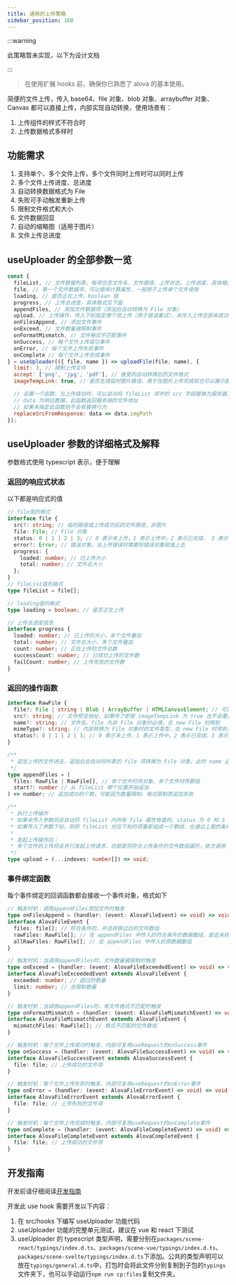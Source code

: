 ```yaml
---
title: 通用的上传策略
sidebar_position: 160
---
```


:::warning

此策略暂未实现，以下为设计文档

:::

> 在使用扩展 hooks 前，确保你已熟悉了 alova 的基本使用。

简便的文件上传，传入 base64、file 对象、blob 对象、arraybuffer 对象、Canvas 都可以直接上传，内部实现自动转换，使用场景有：

1. 上传组件的样式不符合时
2. 上传数据格式多样时

## 功能需求

1. 支持单个、多个文件上传，多个文件同时上传时可以同时上传
2. 多个文件上传进度、总进度
3. 自动转换数据格式为 File
4. 失败可手动触发重新上传
5. 限制文件格式和大小
6. 文件数据回显
7. 自动的缩略图（适用于图片）
8. 文件上传总进度

## useUploader 的全部参数一览

```javascript
const {
  fileList, // 文件数据列表，每项包含文件名、文件路径、上传状态、上传进度，具体格式见下面
  file, // 第一个文件数据项，可以使用计算属性，一般用于上传单个文件使用
  loading, // 是否正在上传，boolean 值
  progress, // 上传总进度，具体格式见下面
  appendFiles, // 添加文件数据项（添加后自动转换为 File 对象）
  upload, // 上传操作，传入下标指定哪个项上传（用于错误重试），未传入上传全部未成功的项
  onFilesAppend, // 添加文件事件
  onExceed, // 文件数量被限制事件
  onFormatMismatch, // 文件格式不匹配事件
  onSuccess, // 每个文件上传成功事件
  onError, // 每个文件上传失败事件
  onComplete // 每个文件上传完成事件
} = useUploader(({ file, name }) => uploadFile(file, name), {
  limit: 3, // 限制上传文件
  accept: ['png', 'jpg', 'pdf'], // 接受的自动转换后的文件格式
  imageTempLink: true, // 是否生成临时图片路径，用于在图片上传完成前也可以展示图片内容，默认为 false

  // 设置一个函数，当上传成功时，可以自动将 fileList 项中的 src 字段替换为服务器上的文件地址，在上传图片时常用
  // data 为响应数据，此函数返回服务端的文件地址
  // 如果未指定此函数则不会有替换行为
  replaceSrcFromResponse: data => data.imgPath
});
```

## useUploader 参数的详细格式及解释

参数格式使用 typescript 表示，便于理解

### 返回的响应式状态

以下都是响应式的值

```typescript
// file值的格式
interface file {
  src?: string; // 临时路径或上传成功后的文件路径，非图片
  file: File; // File 对象
  status: 0 | 1 | 2 | 3; // 0 表示未上传，1 表示上传中，2 表示已完成， 3 表示上传错误
  error?: Error; // 错误对象，当上传错误时需要将错误对象赋值上去
  progress: {
    loaded: number; // 已上传大小
    total: number; // 文件总大小
  };
}
// fileList值的格式
type fileList = file[];

// loading值的格式
type loading = boolean; // 是否正在上传

// 上传总进度信息
interface progress {
  loaded: number; // 已上传的大小，多个文件叠加
  total: number; // 文件总大小，多个文件叠加
  count: number; // 正在上传的文件总数
  successCount: number; // 已成功上传的文件数
  failCount: number; // 上传失败的文件数
}
```

### 返回的操作函数

```typescript
interface RawFile {
  file?: File | string | Blob | ArrayBuffer | HTMLCanvasElement; // 可以传入 base64、file 对象、blob 对象、arraybuffer，canvas 元素，回显时可不传
  src?: string; // 文件预览地址，如果传了即使 imageTempLink 为 true 也不会覆盖它
  name?: string; // 文件名，file 为非 File 对象时必填，在 new File 时用到
  mimeType?: string; // 内部转换为 File 对象时的文件类型，在 new File 时用到，建议 file 为非 File 对象时传入
  status?: 0 | 1 | 2 | 3; // 0 表示未上传，1 表示上传中，2 表示已完成，3 表示上传失败，不传默认为 0
}

/**
 * 追加上传的文件进去，追加后会自动将列表的 file 项转换为 File 对象，此时 name 必须有值
 */
type appendFiles = (
  files: RawFile | RawFile[], // 单个文件时传对象、多个文件时传数组
  start?: number // 从 fileList 哪个位置开始追加
) => number; // 追加成功的个数，可能因为数量限制、格式限制而追加失败

/**
 * 执行上传操作
 * 如果未传入参数则会自动将 fileList 内所有 file 属性有值的、status 为 0 和 3（未上传和上传失败）的重新发起上传请求
 * 如果传入了参数下标，则将 fileList 对应下标的项重新组成一个数组，也通过上面的条件过滤出可上传的进行上传请求，但此时如果有不符合条件的需要报错，而不是忽略
 *
 * 发起上传操作后：
 * 多个文件的上传将会并行发起上传请求，也就是将符合上传条件的文件数组遍历，依次调用 useUploader 的第一个回调函数获取 Method 对象发送请求，内部可以使用 useRequst 实现，因为 fileList 中有很多属性是在 useRequest 都可以提供
 */
type upload = (...indexes: number[]) => void;
```

### 事件绑定函数

每个事件绑定的回调函数都会接收一个事件对象，格式如下

```typescript
// 触发时机：调用appendFiles添加文件时触发
type onFilesAppend = (handler: (event: AlovaFileEvent) => void) => void;
interface AlovaFileEvent {
  files: file[]; // 符合条件的，并且转换过后的文件数组
  rawFiles: RawFile[]; // 在 appendFiles 中传入的符合条件的数据数组，是还未转换过后的文件数组
  allRawFiles: RawFile[]; // 在 appendFiles 中传入的原数据数组
}

// 触发时机：当调用appendFiles时，文件数量被限制时触发
type onExceed = (handler: (event: AlovaFileExceededEvent) => void) => void;
interface AlovaFileExceededEvent extends AlovaFileEvent {
  exceeded: number; // 超过的数量
  limit: number; // 总限制数量
}

// 触发时机：当调用appendFiles时，有文件格式不匹配时触发
type onFormatMismatch = (handler: (event: AlovaFileMismatchEvent) => void) => void;
interface AlovaFileMismatchEvent extends AlovaFileEvent {
  mismatchFiles: RawFile[]; // 格式不匹配的文件数组
}

// 触发时机：每个文件上传成功时触发，内部可复用useRequest的onSuccess事件
type onSuccess = (handler: (event: AlovaFileSuccessEvent) => void) => void;
interface AlovaFileSuccessEvent extends AlovaSuccessEvent {
  file: file; // 上传成功的文件项
}

// 触发时机：每个文件上传失败时触发，内部可复用useRequest的onError事件
type onError = (handler: (event: AlovaFileErrorEvent) => void) => void;
interface AlovaFileErrorEvent extends AlovaErrorEvent {
  file: file; // 上传失败的文件项
}

// 触发时机：每个文件上传完成时触发，内部可复用useRequest的onComplete事件
type onComplete = (handler: (event: AlovaFileCompleteEvent) => void) => void;
interface AlovaFileCompleteEvent extends AlovaCompleteEvent {
  file: file; // 上传成功的文件项
}
```

## 开发指南

开发前请仔细阅读[开发指南](/contributing/developing-guidelines)

开发此 use hook 需要开发以下内容：

1. 在 src/hooks 下编写 useUploader 功能代码
2. useUploader 功能的完整单元测试，建议在 vue 和 react 下测试
3. useUploader 的 typescript 类型声明，需要分别在`packages/scene-react/typings/index.d.ts`、`packages/scene-vue/typings/index.d.ts`、`packages/scene-svelte/typings/index.d.ts`下添加。公共的类型声明可以放在`typings/general.d.ts`中，打包时会将此文件分别复制到子包的`typings`文件夹下，也可以手动运行`npm run cp:files`复制文件夹。
